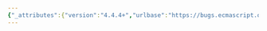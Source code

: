 ```yaml
---
{"_attributes":{"version":"4.4.4+","urlbase":"https://bugs.ecmascript.org/","maintainer":"dherman@mozilla.com"},"bug":{"bug_id":3053,"creation_ts":"2014-07-24 09:06:00 -0700","short_desc":"25.3.1.3 Generator.prototype.return: Typo \"throw\" -> \"return\" in preamble","delta_ts":"2014-08-25 08:29:28 -0700","product":"Draft for 6th Edition","component":"editorial issue","version":"Rev 26: July 18, 2014 Draft","rep_platform":"All","op_sys":"All","bug_status":"RESOLVED","resolution":"FIXED","priority":"Normal","bug_severity":"normal","everconfirmed":true,"reporter":{"uid":"andrebargull","name":"André Bargull"},"assigned_to":{"uid":"allen","name":"Allen Wirfs-Brock"},"long_desc":[{"commentid":9504,"comment_count":0,"who":{"uid":"andrebargull","name":"André Bargull"},"bug_when":"2014-07-24 09:06:32 -0700","thetext":"25.3.1.3 Generator.prototype.return ( value ), preamble:\n\nReplace \"throw\" with \"return\" to match method name."},{"commentid":9506,"comment_count":1,"who":{"uid":"allen","name":"Allen Wirfs-Brock"},"bug_when":"2014-07-24 09:11:47 -0700","thetext":"fixed in rev26 editor's draft"},{"commentid":9507,"comment_count":2,"who":{"uid":"allen","name":"Allen Wirfs-Brock"},"bug_when":"2014-07-24 09:13:49 -0700","thetext":"(In reply to Allen Wirfs-Brock from comment #1)\n> fixed in rev26 editor's draft\n\nmake that rev27"},{"commentid":9941,"comment_count":3,"who":{"uid":"allen","name":"Allen Wirfs-Brock"},"bug_when":"2014-08-25 08:29:28 -0700","thetext":"fixed in rev27 draft"}]}}
---
```

